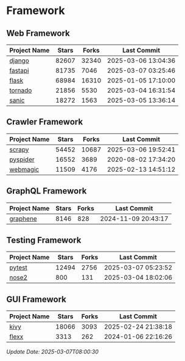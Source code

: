 # Framework

## Web Framework
| Project Name | Stars | Forks | Last Commit |
| ------------ | ----- | ----- | ----------- |
| [django](https://github.com/django/django) | 82607 | 32340 | 2025-03-06 13:04:36 |
| [fastapi](https://github.com/fastapi/fastapi) | 81735 | 7046 | 2025-03-07 03:25:46 |
| [flask](https://github.com/pallets/flask) | 68984 | 16310 | 2025-01-05 17:10:00 |
| [tornado](https://github.com/tornadoweb/tornado) | 21856 | 5530 | 2025-03-04 16:31:54 |
| [sanic](https://github.com/sanic-org/sanic) | 18272 | 1563 | 2025-03-05 13:36:14 |

## Crawler Framework
| Project Name | Stars | Forks | Last Commit |
| ------------ | ----- | ----- | ----------- |
| [scrapy](https://github.com/scrapy/scrapy) | 54452 | 10687 | 2025-03-06 19:52:41 |
| [pyspider](https://github.com/binux/pyspider) | 16552 | 3689 | 2020-08-02 17:34:20 |
| [webmagic](https://github.com/code4craft/webmagic) | 11509 | 4176 | 2025-02-13 14:51:12 |

## GraphQL Framework
| Project Name | Stars | Forks | Last Commit |
| ------------ | ----- | ----- | ----------- |
| [graphene](https://github.com/graphql-python/graphene) | 8146 | 828 | 2024-11-09 20:43:17 |

## Testing Framework
| Project Name | Stars | Forks | Last Commit |
| ------------ | ----- | ----- | ----------- |
| [pytest](https://github.com/pytest-dev/pytest) | 12494 | 2756 | 2025-03-07 05:23:52 |
| [nose2](https://github.com/nose-devs/nose2) | 800 | 131 | 2025-03-04 18:02:06 |

## GUI Framework
| Project Name | Stars | Forks | Last Commit |
| ------------ | ----- | ----- | ----------- |
| [kivy](https://github.com/kivy/kivy) | 18066 | 3093 | 2025-02-24 21:38:18 |
| [flexx](https://github.com/flexxui/flexx) | 3313 | 262 | 2024-01-06 22:16:26 |

*Update Date: 2025-03-07T08:00:30*